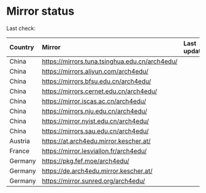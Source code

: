 <script src="./time.js"></script>
# Mirror status
Last check: <script type="text/javascript">localize(1706898127.2747307);</script>

|Country|Mirror|Last update|
|:------|:-----|:----------|
|China|https://mirrors.tuna.tsinghua.edu.cn/arch4edu/|<script type="text/javascript">localize(1706855600);</script>|
|China|https://mirrors.aliyun.com/arch4edu/|<script type="text/javascript">localize(1706855600);</script>|
|China|https://mirrors.bfsu.edu.cn/arch4edu/|<script type="text/javascript">localize(1706855600);</script>|
|China|https://mirrors.cernet.edu.cn/arch4edu/|<script type="text/javascript">localize(1706855600);</script>|
|China|https://mirror.iscas.ac.cn/arch4edu/|<script type="text/javascript">localize(1706855600);</script>|
|China|https://mirrors.nju.edu.cn/arch4edu/|<script type="text/javascript">localize(1706812146);</script>|
|China|https://mirror.nyist.edu.cn/arch4edu/|<script type="text/javascript">localize(1706855600);</script>|
|China|https://mirrors.sau.edu.cn/arch4edu/|<script type="text/javascript">localize(1706855600);</script>|
|Austria|https://at.arch4edu.mirror.kescher.at/|<script type="text/javascript">localize(1706855600);</script>|
|France|https://mirror.lesviallon.fr/arch4edu/|<script type="text/javascript">localize(1706855600);</script>|
|Germany|https://pkg.fef.moe/arch4edu/|<script type="text/javascript">localize(1706855600);</script>|
|Germany|https://de.arch4edu.mirror.kescher.at/|<script type="text/javascript">localize(1706855600);</script>|
|Germany|https://mirror.sunred.org/arch4edu/|<script type="text/javascript">localize(1706855600);</script>|

<script src="./tablefilter/tablefilter.js"></script>
<script src="./table.js"></script>